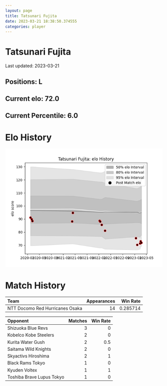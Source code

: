 ```yaml
---  
layout: page  
title: Tatsunari Fujita  
date: 2023-03-21 18:38:50.374555  
categories: player  
---
```

# Tatsunari Fujita


Last updated: 2023-03-21
## Positions: L

## Current elo: 72.0

## Current Percentile: 6.0

# Elo History


![elo history](history_TatsunariFujita.png)
# Match History


| Team                            |   Appearances |   Win Rate |
|:--------------------------------|--------------:|-----------:|
| NTT Docomo Red Hurricanes Osaka |            14 |   0.285714 |

| Opponent                  |   Matches |   Win Rate |
|:--------------------------|----------:|-----------:|
| Shizuoka Blue Revs        |         3 |        0   |
| Kobelco Kobe Steelers     |         2 |        0   |
| Kurita Water Gush         |         2 |        0.5 |
| Saitama Wild Knights      |         2 |        0   |
| Skyactivs Hiroshima       |         2 |        1   |
| Black Rams Tokyo          |         1 |        0   |
| Kyuden Voltex             |         1 |        1   |
| Toshiba Brave Lupus Tokyo |         1 |        0   |